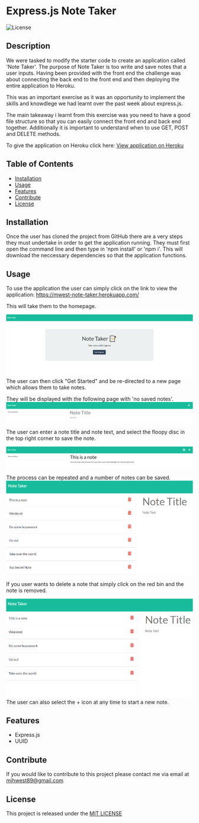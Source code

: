# Express.js Note Taker

![License](https://img.shields.io/badge/license-MIT-blue)

## Description
We were tasked to modify the starter code to create an application called 'Note Taker'. The purpose of Note Taker is too write and save notes that a user inputs. Having been provided with the front end the challenge was about connecting the back end to the front end and then deploying the entire application to Heroku. 

This was an important exercise as it was an opportunity to implement the skills and knowdlege we had learnt over the past week about express.js. 

The main takeaway i learnt from this exercise was you need to have a good file structure so that you can easily connect the front end and back end together. Additionally it is important to understand when to use GET, POST and DELETE methods. 

To give the application on Heroku click here: [View application on Heroku](https://mwest-note-taker.herokuapp.com/)

## Table of Contents
- [Installation](#installation)
- [Usage](#usage)
- [Features](#features)
- [Contribute](#contribute)
- [License](#license)

## Installation
Once the user has cloned the project from GitHub there are a very steps they must undertake in order to get the application running. 
They must first open the command line and then type in 'npm install' or 'npm i'. This will download the neccessary dependencies so that the application functions. 

## Usage
To use the application the user can simply click on the link to view the application: https://mwest-note-taker.herokuapp.com/

This will take them to the homepage. 

![homepage](assets/homepage.png)
The user can then click "Get Started" and be re-directed to a new page which allows them to take notes. 

They will be displayed with the following page with 'no saved notes'. 
![blank](assets/blank.png)

The user can enter a note title and note text, and select the floopy disc in the top right corner to save the note. 

![newnote](assets/newnote.png)

The process can be repeated and a number of notes can be saved. 
![many](assets/many.png)

If you user wants to delete a note that simply click on the red bin and the note is removed. 

![gone](assets/gone.png)
The user can also select the + icon at any time to start a new note. 

## Features
- Express.js
- UUID

## Contribute
If you would like to contribute to this project please contact me via email at mjhwest89@gmail.com

## License
This project is released under the [MIT LICENSE](https://github.com/mjhwest/note-taker/blob/main/LICENSE)